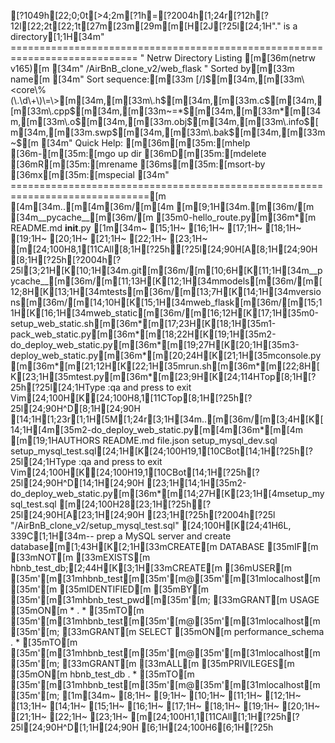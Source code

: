 [?1049h[22;0;0t[>4;2m[?1h=[?2004h[1;24r[?12h[?12l[22;2t[22;1t[27m[23m[29m[m[H[2J[?25l[24;1H"." is a directory[1;1H[34m" ============================================================================
" Netrw Directory Listing                                        [m[36m(netrw v165)[m
[34m"   /AirBnB_clone_v2/web_flask
"   Sorted by[m[33m      name[m
[34m"   Sort sequence:[m[33m [\/]$[m[34m,[m[33m\<core\%(\.\d\+\)\=\>[m[34m,[m[33m\.h$[m[34m,[m[33m\.c$[m[34m,[m[33m\.cpp$[m[34m,[m[33m\~\=\*$[m[34m,[m[33m*[m[34m,[m[33m\.o$[m[34m,[m[33m\.obj$[m[34m,[m[33m\.info$[m[34m,[m[33m\.swp$[m[34m,[m[33m\.bak$[m[34m,[m[33m\~$[m
[34m"   Quick Help: [m[36m<F1>[m[35m:[mhelp  [36m-[m[35m:[mgo up dir  [36mD[m[35m:[mdelete  [36mR[m[35m:[mrename  [36ms[m[35m:[msort-by  [36mx[m[35m:[mspecial
[34m" ==============================================================================[m
[4m[34m..[m[4m[36m/[m[4m                                                                                                                  [m[9;1H[34m.[m[36m/[m
[34m__pycache__[m[36m/[m
[35m0-hello_route.py[m[36m*[m
README.md
__init__.py
[1m[34m~                                                                                                                    [15;1H~                                                                                                                    [16;1H~                                                                                                                    [17;1H~                                                                                                                    [18;1H~                                                                                                                    [19;1H~                                                                                                                    [20;1H~                                                                                                                    [21;1H~                                                                                                                    [22;1H~                                                                                                                    [23;1H~                                                                                                                    [m[24;100H8,1[11CAll[8;1H[?25h[?25l[24;90H[A[8;1H[24;90H  [8;1H[?25h[?2004h[?25l[3;21H[K[10;1H[34m.git[m[36m/[m[10;6H[K[11;1H[34m__pycache__[m[36m/[m[11;13H[K[12;1H[34mmodels[m[36m/[m[12;8H[K[13;1H[34mtests[m[36m/[m[13;7H[K[14;1H[34mversions[m[36m/[m[14;10H[K[15;1H[34mweb_flask[m[36m/[m[15;11H[K[16;1H[34mweb_static[m[36m/[m[16;12H[K[17;1H[35m0-setup_web_static.sh[m[36m*[m[17;23H[K[18;1H[35m1-pack_web_static.py[m[36m*[m[18;22H[K[19;1H[35m2-do_deploy_web_static.py[m[36m*[m[19;27H[K[20;1H[35m3-deploy_web_static.py[m[36m*[m[20;24H[K[21;1H[35mconsole.py[m[36m*[m[21;12H[K[22;1H[35mrun.sh[m[36m*[m[22;8H[K[23;1H[35mtest.py[m[36m*[m[23;9H[K[24;114HTop[8;1H[?25h[?25l[24;1HType  :qa  and press <Enter> to exit Vim[24;100H[K[24;100H8,1[11CTop[8;1H[?25h[?25l[24;90H^D[8;1H[24;90H  [14;1H[1;23r[1;1H[5M[1;24r[3;1H[34m..[m[36m/[m[3;4H[K[14;1H[4m[35m2-do_deploy_web_static.py[m[4m[36m*[m[4m                                                                                           [m[19;1HAUTHORS
README.md
file.json
setup_mysql_dev.sql
setup_mysql_test.sql[24;1H[K[24;100H19,1[10CBot[14;1H[?25h[?25l[24;1HType  :qa  and press <Enter> to exit Vim[24;100H[K[24;100H19,1[10CBot[14;1H[?25h[?25l[24;90H^D[14;1H[24;90H  [23;1H[14;1H[35m2-do_deploy_web_static.py[m[36m*[m[14;27H[K[23;1H[4msetup_mysql_test.sql                                                                                                 [m[24;100H28[23;1H[?25h[?25l[24;90H[A[23;1H[24;90H  [23;1H[?25h[?2004h[?25l
"/AirBnB_clone_v2/setup_mysql_test.sql" [24;100H[K[24;41H6L, 339C[1;1H[34m-- prep a MySQL server and create database[m[1;43H[K[2;1H[33mCREATE[m DATABASE [35mIF[m [33mNOT[m [33mEXISTS[m hbnb_test_db;[2;44H[K[3;1H[33mCREATE[m [36mUSER[m [35m'[m[31mhbnb_test[m[35m'[m@[35m'[m[31mlocalhost[m[35m'[m [35mIDENTIFIED[m [35mBY[m [35m'[m[31mhbnb_test_pwd[m[35m'[m;
[33mGRANT[m USAGE [35mON[m * . * [35mTO[m [35m'[m[31mhbnb_test[m[35m'[m@[35m'[m[31mlocalhost[m[35m'[m;
[33mGRANT[m SELECT [35mON[m performance_schema . * [35mTO[m [35m'[m[31mhbnb_test[m[35m'[m@[35m'[m[31mlocalhost[m[35m'[m;
[33mGRANT[m [33mALL[m [35mPRIVILEGES[m [35mON[m hbnb_test_db . * [35mTO[m [35m'[m[31mhbnb_test[m[35m'[m@[35m'[m[31mlocalhost[m[35m'[m;
[1m[34m~                                                                                                                    [8;1H~                                                                                                                    [9;1H~                                                                                                                    [10;1H~                                                                                                                    [11;1H~                                                                                                                    [12;1H~                                                                                                                    [13;1H~                                                                                                                    [14;1H~                                                                                                                    [15;1H~                                                                                                                    [16;1H~                                                                                                                    [17;1H~                                                                                                                    [18;1H~                                                                                                                    [19;1H~                                                                                                                    [20;1H~                                                                                                                    [21;1H~                                                                                                                    [22;1H~                                                                                                                    [23;1H~                                                                                                                    [m[24;100H1,1[11CAll[1;1H[?25h[?25l[24;90H^D[1;1H[24;90H  [6;1H[24;100H6[6;1H[?25h